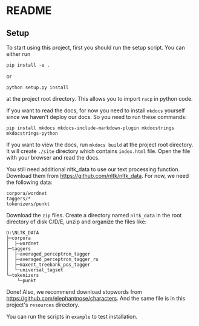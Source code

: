 # README

## Setup

To start using this project, first you should run the setup script. You can either run
```shell
pip install -e .
```

or

```shell
python setup.py install
```

at the project root directory. This allows you to import `racp` in python code.

If you want to read the docs, for now you need to install `mkdocs` yourself since we haven't deploy our docs. So you need to run these commands:
```shell
pip install mkdocs mkdocs-include-markdown-plugin mkdocstrings mkdocstrings-python
```

If you want to view the docs, run `mkdocs build` at the project root directory. It will create `./site` directory which contains `index.html` file. Open the file with your browser and read the docs.

You still need additional nltk_data to use our text processing function. Download them from https://github.com/nltk/nltk_data. For now, we need the following data:
```
corpora/wordnet
taggers/*
tokenizers/punkt
```

Download the `zip` files. Create a directory named `nltk_data` in the root directory of disk C/D/E, unzip and organize the files like:
```
D:\NLTK_DATA
├─corpora
│  ├─wordnet
├─taggers
│  ├─averaged_perceptron_tagger
│  ├─averaged_perceptron_tagger_ru
│  ├─maxent_treebank_pos_tagger
│  └─universal_tagset
└─tokenizers
    └─punkt
```

Done! Also, we recommend download stopwords from https://github.com/elephantnose/characters. And the same file is in this project's `resources` directory.

You can run the scripts in `example` to test installation.
